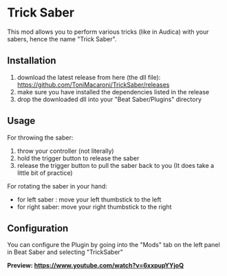 # Trick Saber

This mod allows you to perform various tricks (like in Audica) with your sabers,
hence the name "Trick Saber".

## Installation
1) download the latest release from here (the dll file): https://github.com/ToniMacaroni/TrickSaber/releases
2) make sure you have installed the dependencies listed in the release
3) drop the downloaded  dll into your "Beat Saber/Plugins" directory

## Usage
For throwing the saber:
1) throw your controller (not literally)
2) hold the trigger button to release the saber
3) release the trigger button to pull the saber back to you
   (It does take a little bit of practice)

For rotating the saber in your hand:
* for left saber : move your left thumbstick to the left
* for right saber: move your right thumbstick to the right

## Configuration
You can configure the Plugin by going into the "Mods" tab on the left panel in Beat Saber and selecting "TrickSaber"

**Preview: https://www.youtube.com/watch?v=6xxpupYYjoQ**

